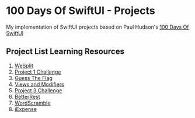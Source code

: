 # 100 Days Of SwiftUI - Projects

My implementation of SwiftUI projects based on Paul Hudson's [100 Days Of SwiftUI]

## Project List Learning Resources
1. [WeSplit]
2. [Project 1 Challenge]
3. [Guess The Flag]
4. [Views and Modifiers]
5. [Project 3 Challenge]
6. [BetterRest]
7. [WordScramble]
8. [iExpense]

[100 Days Of SwiftUI]: https://www.hackingwithswift.com/100/swiftui
[WeSplit]: https://www.hackingwithswift.com/100/swiftui/16
[Project 1 Challenge]: https://www.hackingwithswift.com/100/swiftui/19
[Guess The Flag]: https://www.hackingwithswift.com/100/swiftui/20
[Views and Modifiers]: https://www.hackingwithswift.com/100/swiftui/23
[Project 3 Challenge]: https://www.hackingwithswift.com/guide/ios-swiftui/2/3/challenge
[BetterRest]: https://www.hackingwithswift.com/100/swiftui/26
[WordScramble]: https://www.hackingwithswift.com/100/swiftui/29
[iExpense]: https://www.hackingwithswift.com/100/swiftui/37
